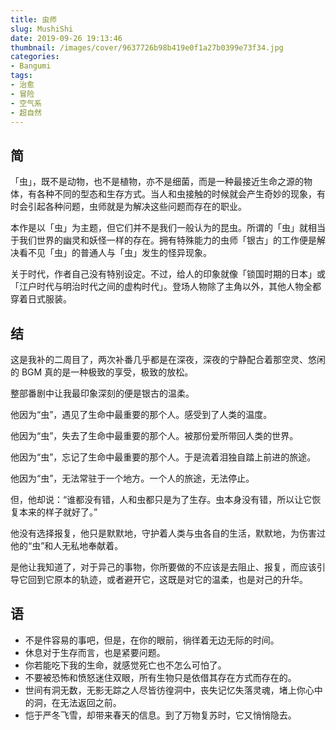 ```yaml
---
title: 虫师
slug: MushiShi
date: 2019-09-26 19:13:46
thumbnail: /images/cover/9637726b98b419e0f1a27b0399e73f34.jpg
categories:
- Bangumi
tags:
- 治愈
- 冒险
- 空气系
- 超自然
---
```

## 简
「虫」，既不是动物，也不是植物，亦不是细菌，而是一种最接近生命之源的物体，有各种不同的型态和生存方式。当人和虫接触的时候就会产生奇妙的现象，有时会引起各种问题，虫师就是为解决这些问题而存在的职业。

本作是以「虫」为主题，但它们并不是我们一般认为的昆虫。所谓的「虫」就相当于我们世界的幽灵和妖怪一样的存在。拥有特殊能力的虫师「银古」的工作便是解决看不见「虫」的普通人与「虫」发生的怪异现象。

关于时代，作者自己没有特别设定。不过，给人的印象就像「锁国时期的日本」或「江户时代与明治时代之间的虚构时代」。登场人物除了主角以外，其他人物全都穿着日式服装。

## 结
这是我补的二周目了，两次补番几乎都是在深夜，深夜的宁静配合着那空灵、悠闲的 BGM 真的是一种极致的享受，极致的放松。

整部番剧中让我最印象深刻的便是银古的温柔。

他因为“虫”，遇见了生命中最重要的那个人。感受到了人类的温度。

他因为“虫”，失去了生命中最重要的那个人。被那份爱所带回人类的世界。

他因为“虫”，忘记了生命中最重要的那个人。于是流着泪独自踏上前进的旅途。

他因为“虫”，无法常驻于一个地方。一个人的旅途，无法停止。

但，他却说：“谁都没有错，人和虫都只是为了生存。虫本身没有错，所以让它恢复本来的样子就好了。”

他没有选择报复，他只是默默地，守护着人类与虫各自的生活，默默地，为伤害过他的“虫”和人无私地奉献着。

是他让我知道了，对于异己的事物，你所要做的不应该是去阻止、报复，而应该引导它回到它原本的轨迹，或者避开它，这既是对它的温柔，也是对己的升华。

## 语

- 不是件容易的事吧，但是，在你的眼前，徜徉着无边无际的时间。
- 休息对于生存而言，也是紧要问题。
- 你若能吃下我的生命，就感觉死亡也不怎么可怕了。
- 不要被恐怖和愤怒迷住双眼，所有生物只是依借其存在方式而存在的。
- 世间有洞无数，无影无踪之人尽皆彷徨洞中，丧失记忆失落灵魂，堵上你心中的洞，在无法返回之前。
- 恺于严冬飞雪，却带来春天的信息。到了万物复苏时，它又悄悄隐去。
